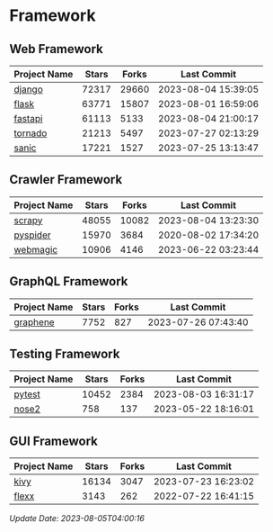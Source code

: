 # Framework

## Web Framework
| Project Name | Stars | Forks | Last Commit |
| ------------ | ----- | ----- | ----------- |
| [django](https://github.com/django/django) | 72317 | 29660 | 2023-08-04 15:39:05 |
| [flask](https://github.com/pallets/flask) | 63771 | 15807 | 2023-08-01 16:59:06 |
| [fastapi](https://github.com/tiangolo/fastapi) | 61113 | 5133 | 2023-08-04 21:00:17 |
| [tornado](https://github.com/tornadoweb/tornado) | 21213 | 5497 | 2023-07-27 02:13:29 |
| [sanic](https://github.com/sanic-org/sanic) | 17221 | 1527 | 2023-07-25 13:13:47 |

## Crawler Framework
| Project Name | Stars | Forks | Last Commit |
| ------------ | ----- | ----- | ----------- |
| [scrapy](https://github.com/scrapy/scrapy) | 48055 | 10082 | 2023-08-04 13:23:30 |
| [pyspider](https://github.com/binux/pyspider) | 15970 | 3684 | 2020-08-02 17:34:20 |
| [webmagic](https://github.com/code4craft/webmagic) | 10906 | 4146 | 2023-06-22 03:23:44 |

## GraphQL Framework
| Project Name | Stars | Forks | Last Commit |
| ------------ | ----- | ----- | ----------- |
| [graphene](https://github.com/graphql-python/graphene) | 7752 | 827 | 2023-07-26 07:43:40 |

## Testing Framework
| Project Name | Stars | Forks | Last Commit |
| ------------ | ----- | ----- | ----------- |
| [pytest](https://github.com/pytest-dev/pytest) | 10452 | 2384 | 2023-08-03 16:31:17 |
| [nose2](https://github.com/nose-devs/nose2) | 758 | 137 | 2023-05-22 18:16:01 |

## GUI Framework
| Project Name | Stars | Forks | Last Commit |
| ------------ | ----- | ----- | ----------- |
| [kivy](https://github.com/kivy/kivy) | 16134 | 3047 | 2023-07-23 16:23:02 |
| [flexx](https://github.com/flexxui/flexx) | 3143 | 262 | 2022-07-22 16:41:15 |

*Update Date: 2023-08-05T04:00:16*